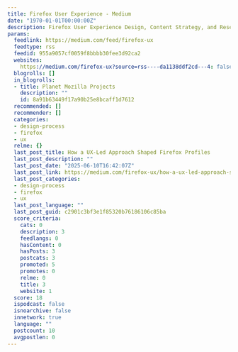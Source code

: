 ```yaml
---
title: Firefox User Experience - Medium
date: "1970-01-01T00:00:00Z"
description: Firefox User Experience Design, Content Strategy, and Research - Medium
params:
  feedlink: https://medium.com/feed/firefox-ux
  feedtype: rss
  feedid: 955a9057cf0059f8bbbb30fee3d92ca2
  websites:
    https://medium.com/firefox-ux?source=rss----da1138ddf2cd---4: false
  blogrolls: []
  in_blogrolls:
  - title: Planet Mozilla Projects
    description: ""
    id: 8a91b63449f17a90b25e8bcaff1d7612
  recommended: []
  recommender: []
  categories:
  - design-process
  - firefox
  - ux
  relme: {}
  last_post_title: How a UX-Led Approach Shaped Firefox Profiles
  last_post_description: ""
  last_post_date: "2025-06-10T16:42:07Z"
  last_post_link: https://medium.com/firefox-ux/how-a-ux-led-approach-shaped-firefox-profiles-f62493a9717e?source=rss----da1138ddf2cd---4
  last_post_categories:
  - design-process
  - firefox
  - ux
  last_post_language: ""
  last_post_guid: c2901c3bf3e1f85320b76186106c85ba
  score_criteria:
    cats: 0
    description: 3
    feedlangs: 0
    hasContent: 0
    hasPosts: 3
    postcats: 3
    promoted: 5
    promotes: 0
    relme: 0
    title: 3
    website: 1
  score: 18
  ispodcast: false
  isnoarchive: false
  innetwork: true
  language: ""
  postcount: 10
  avgpostlen: 0
---
```

